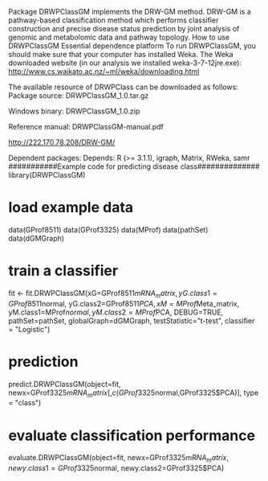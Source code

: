 Package DRWPClassGM implements the DRW-GM method. DRW-GM is a pathway-based classification method which performs classifier construction and precise disease status prediction by joint analysis of genomic and metabolomic data and pathway topology.
How to use DRWPClassGM
Essential dependence platform
To run DRWPClassGM, you should make sure that your computer has installed Weka. The Weka downloaded website (in our analysis we installed weka-3-7-12jre.exe):
http://www.cs.waikato.ac.nz/~ml/weka/downloading.html

The available resource of DRWPClass can be downloaded as follows:
Package source:	DRWPClassGM_1.0.tar.gz 

Windows binary:	DRWPClassGM_1.0.zip 

Reference manual:	DRWPClassGM-manual.pdf 

http://222.170.78.208/DRW-GM/

Dependent packages:
Depends: R (>= 3.1.1), igraph, Matrix, RWeka, samr
###########Example code for predicting disease class##############
library(DRWPClassGM)
# load example data
data(GProf8511)
data(GProf3325)
data(MProf)
data(pathSet)
data(dGMGraph)
# train a classifier
fit <- fit.DRWPClassGM(xG=GProf8511$mRNA_matrix, yG.class1=GProf8511$normal, yG.class2=GProf8511$PCA, xM=MProf$Meta_matrix, yM.class1=MProf$normal, yM.class2=MProf$PCA, DEBUG=TRUE, pathSet=pathSet, globalGraph=dGMGraph, testStatistic="t-test", classifier = "Logistic")
# prediction
predict.DRWPClassGM(object=fit, newx=GProf3325$mRNA_matrix[,c(GProf3325$normal,GProf3325$PCA)], type = "class")
# evaluate classification performance
evaluate.DRWPClassGM(object=fit, newx=GProf3325$mRNA_matrix, newy.class1=GProf3325$normal, newy.class2=GProf3325$PCA)
